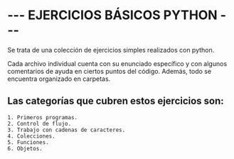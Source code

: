 # --- EJERCICIOS BÁSICOS PYTHON ---

Se trata de una colección de ejercicios simples realizados con python.

Cada archivo individual cuenta con su enunciado específico y con algunos comentarios de ayuda en ciertos puntos del código. Además, todo se encuentra organizado en carpetas.

## Las categorías que cubren estos ejercicios son: 

    1. Primeros programas.
    2. Control de flujo.
    3. Trabajo con cadenas de caracteres.
    4. Colecciones.
    5. Funciones.
    6. Objetos.